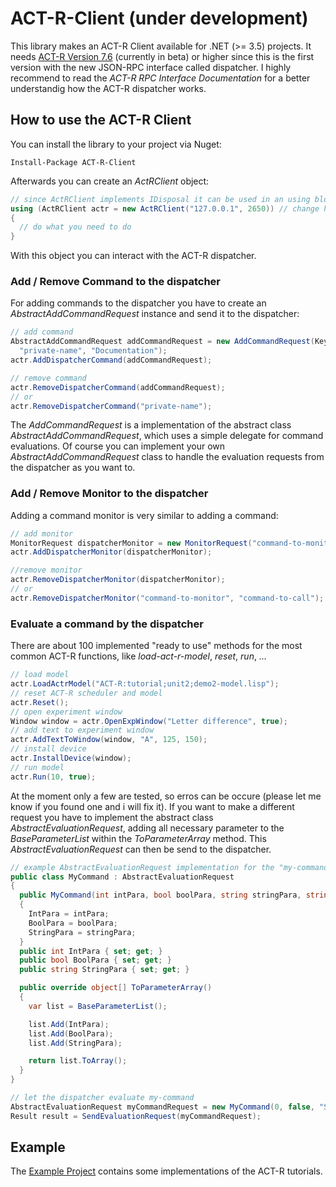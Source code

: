# ACT-R-Client (**under development**)
This library makes an ACT-R Client available for .NET (>= 3.5) projects.
It needs [ACT-R Version 7.6](http://act-r.psy.cmu.edu/act-r-7-6/) (currently in beta) or higher since this is the first version with the new JSON-RPC interface called dispatcher.
I highly recommend to read the *ACT-R RPC Interface Documentation* for a better understandig how the ACT-R dispatcher works.

## How to use the ACT-R Client
You can install the library to your project via Nuget:
```
Install-Package ACT-R-Client
```
Afterwards you can create an *ActRClient* object:
```csharp
// since ActRClient implements IDisposal it can be used in an using block
using (ActRClient actr = new ActRClient("127.0.0.1", 2650)) // change host and port to your needs
{
  // do what you need to do
}
```
With this object you can interact with the ACT-R dispatcher.

### Add / Remove Command to the dispatcher
For adding commands to the dispatcher you have to create an *AbstractAddCommandRequest* instance and send it to the dispatcher:
```csharp
// add command
AbstractAddCommandRequest addCommandRequest = new AddCommandRequest(KeyPressAction, "published-name",
  "private-name", "Documentation");
actr.AddDispatcherCommand(addCommandRequest);

// remove command
actr.RemoveDispatcherCommand(addCommandRequest);
// or
actr.RemoveDispatcherCommand("private-name");
```
The *AddCommandRequest* is a implementation of the abstract class *AbstractAddCommandRequest*, which uses a simple delegate for command evaluations. Of course you can implement your own *AbstractAddCommandRequest* class to handle the evaluation requests from the dispatcher as you want to.

### Add / Remove Monitor to the dispatcher
Adding a command monitor is very similar to adding a command:
```csharp
// add monitor
MonitorRequest dispatcherMonitor = new MonitorRequest("command-to-monitor", "command-to-call");
actr.AddDispatcherMonitor(dispatcherMonitor);

//remove monitor
actr.RemoveDispatcherMonitor(dispatcherMonitor);
// or
actr.RemoveDispatcherMonitor("command-to-monitor", "command-to-call");
```

### Evaluate a command by the dispatcher
There are about 100 implemented "ready to use" methods for the most common ACT-R functions, like *load-act-r-model*, *reset*, *run*, *...*
```csharp
// load model
actr.LoadActrModel("ACT-R:tutorial;unit2;demo2-model.lisp");
// reset ACT-R scheduler and model
actr.Reset();
// open experiment window
Window window = actr.OpenExpWindow("Letter difference", true);
// add text to experiment window
actr.AddTextToWindow(window, "A", 125, 150);
// install device
actr.InstallDevice(window);
// run model
actr.Run(10, true);
```
At the moment only a few are tested, so erros can be occure (please let me know if you found one and i will fix it).
If you want to make a different request you have to implement the abstract class *AbstractEvaluationRequest*, adding all necessary parameter to the *BaseParameterList* within the *ToParameterArray* method. This *AbstractEvaluationRequest* can then be send to the dispatcher.
```csharp
// example AbstractEvaluationRequest implementation for the "my-command"
public class MyCommand : AbstractEvaluationRequest
{
  public MyCommand(int intPara, bool boolPara, string stringPara, string model = null) : base("my-command", model)
  {
    IntPara = intPara;
    BoolPara = boolPara;
    StringPara = stringPara;
  }
  public int IntPara { set; get; }
  public bool BoolPara { set; get; }
  public string StringPara { set; get; }

  public override object[] ToParameterArray()
  {
    var list = BaseParameterList();

    list.Add(IntPara);
    list.Add(BoolPara);
    list.Add(StringPara);

    return list.ToArray();
  }
}

// let the dispatcher evaluate my-command
AbstractEvaluationRequest myCommandRequest = new MyCommand(0, false, "StringParameter");
Result result = SendEvaluationRequest(myCommandRequest);
```

## Example
The [Example Project](https://github.com/nyctico/ACT-R-Client/tree/master/Example) contains some implementations of the ACT-R tutorials.
